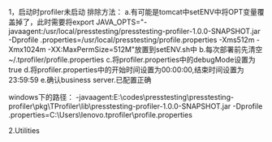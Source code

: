 1，启动时profiler未启动
排除方法：
  a.有可能是tomcat中setENV中将OPT变量覆盖掉了，此时需要将export JAVA_OPTS="-javaagent:/usr/local/presstesting/presstesting-profiler-1.0.0-SNAPSHOT.jar -Dprofile
.properties=/usr/local/presstesting/profile.properties -Xms512m -Xmx1024m  -XX:MaxPermSize=512M"放置到setENV.sh中
  b.每次部署前先清空~/.tprofiler/profile.properties
  c.将profiler.properties中的debugMode设置为true
  d.将profiler.properties中的开始时间设置为00:00:00,结束时间设置为23:59:59
  e.确认business server.已配置正确


windows下的路径：
-javaagent:E:\codes\presstesting\presstesting-profiler\pkg\TProfiler\lib\presstesting-profiler-1.0.0-SNAPSHOT.jar -Dprofile .properties=C:\Users\lenovo\.tprofiler\profile.properties

2.Utilities






